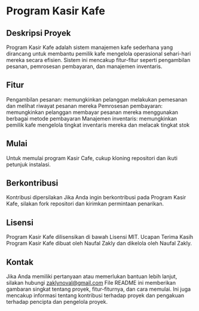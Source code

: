
# Program Kasir Kafe
## Deskripsi Proyek
Program Kasir Kafe adalah sistem manajemen kafe sederhana yang dirancang untuk membantu pemilik kafe mengelola operasional sehari-hari mereka secara efisien. Sistem ini mencakup fitur-fitur seperti pengambilan pesanan, pemrosesan pembayaran, dan manajemen inventaris.
## Fitur
Pengambilan pesanan: memungkinkan pelanggan melakukan pemesanan dan melihat riwayat pesanan mereka
Pemrosesan pembayaran: memungkinkan pelanggan membayar pesanan mereka menggunakan berbagai metode pembayaran
Manajemen inventaris: memungkinkan pemilik kafe mengelola tingkat inventaris mereka dan melacak tingkat stok
## Mulai
Untuk memulai program Kasir Cafe, cukup kloning repositori dan ikuti petunjuk instalasi.
## Berkontribusi
Kontribusi dipersilakan Jika Anda ingin berkontribusi pada Program Kasir Kafe, silakan fork repositori dan kirimkan permintaan penarikan.
## Lisensi
Program Kasir Kafe dilisensikan di bawah Lisensi MIT.
Ucapan Terima Kasih
Program Kasir Kafe dibuat oleh Naufal Zakly dan dikelola oleh Naufal Zakly.
## Kontak
Jika Anda memiliki pertanyaan atau memerlukan bantuan lebih lanjut, silakan hubungi zaklynoval@gmail.com
File README ini memberikan gambaran singkat tentang proyek, fitur-fiturnya, dan cara memulai. Ini juga mencakup informasi tentang kontribusi terhadap proyek dan pengakuan terhadap pencipta dan pengelola proyek.
